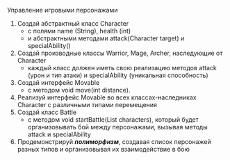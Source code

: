 Управление игровыми персонажами

1. Создай абстрактный класс Character 
   - с полями name (String), health (int) 
   - и абстрактными методами attack(Character target) и specialAbility()
2. Создай производные классы Warrior, Mage, Archer, наследующие от Character
   - каждый класс должен иметь свою реализацию методов attack (урон и тип атаки) и specialAbility (уникальная способность)
3. Создай интерфейс Movable 
   - с методом void move(int distance).
4. Реализуй интерфейс Movable во всех классах-наследниках Character с различными типами перемещения
5. Создай класс Battle 
   - с методом void startBattle(List<Character> characters), который будет организовывать бой между персонажами, вызывая методы attack и specialAbility
6. Продемонстрируй ***полиморфизм***, создавая список персонажей разных типов и организовывая их взаимодействие в бою